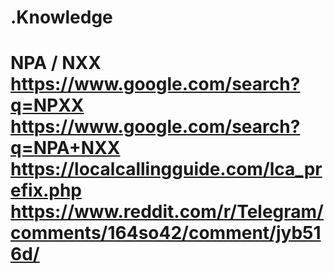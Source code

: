 # .Knowledge
# NPA / NXX https://www.google.com/search?q=NPXX https://www.google.com/search?q=NPA+NXX https://localcallingguide.com/lca_prefix.php https://www.reddit.com/r/Telegram/comments/164so42/comment/jyb516d/
